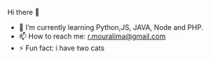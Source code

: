 Hi there 👋

- 🌱 I’m currently learning Python,JS, JAVA, Node and PHP.
- 📫 How to reach me: r.mouralima@gmail.com
- ⚡ Fun fact: i have two cats
